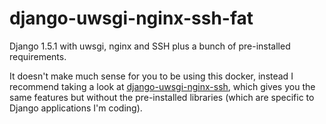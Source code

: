 django-uwsgi-nginx-ssh-fat
==========================

Django 1.5.1 with uwsgi, nginx and SSH plus a bunch of pre-installed requirements.

It doesn't make much sense for you to be using this docker, instead I recommend
taking a look at [django-uwsgi-nginx-ssh](https://registry.hub.docker.com/u/andresriancho/django-uwsgi-nginx-ssh/),
which gives you the same features but without the pre-installed libraries (which
are specific to Django applications I'm coding).
